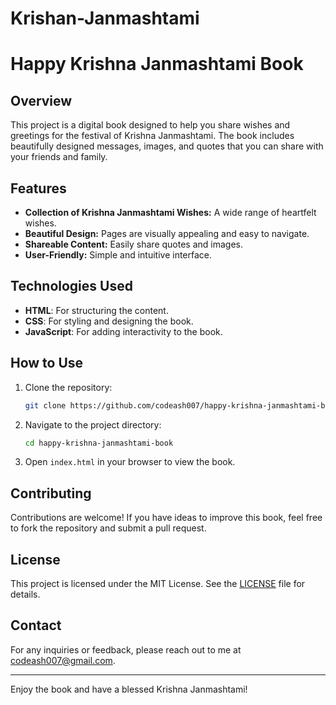 # Krishan-Janmashtami

# Happy Krishna Janmashtami Book

## Overview
This project is a digital book designed to help you share wishes and greetings for the festival of Krishna Janmashtami. The book includes beautifully designed messages, images, and quotes that you can share with your friends and family.

## Features
- **Collection of Krishna Janmashtami Wishes:** A wide range of heartfelt wishes.
- **Beautiful Design:** Pages are visually appealing and easy to navigate.
- **Shareable Content:** Easily share quotes and images.
- **User-Friendly:** Simple and intuitive interface.

## Technologies Used
- **HTML**: For structuring the content.
- **CSS**: For styling and designing the book.
- **JavaScript**: For adding interactivity to the book.

## How to Use
1. Clone the repository:
    ```bash
    git clone https://github.com/codeash007/happy-krishna-janmashtami-book.git
    ```
2. Navigate to the project directory:
    ```bash
    cd happy-krishna-janmashtami-book
    ```
3. Open `index.html` in your browser to view the book.

## Contributing
Contributions are welcome! If you have ideas to improve this book, feel free to fork the repository and submit a pull request.

## License
This project is licensed under the MIT License. See the [LICENSE](LICENSE) file for details.

## Contact
For any inquiries or feedback, please reach out to me at [codeash007@gmail.com](mailto:codeash007@gmail.com).

---

Enjoy the book and have a blessed Krishna Janmashtami!
